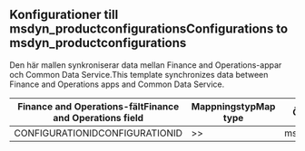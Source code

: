 ## <a name="configurations-to-msdyn_productconfigurations"></a><span data-ttu-id="09d30-101">Konfigurationer till msdyn_productconfigurations</span><span class="sxs-lookup"><span data-stu-id="09d30-101">Configurations to msdyn_productconfigurations</span></span>

<span data-ttu-id="09d30-102">Den här mallen synkroniserar data mellan Finance and Operations-appar och Common Data Service.</span><span class="sxs-lookup"><span data-stu-id="09d30-102">This template synchronizes data between Finance and Operations apps and Common Data Service.</span></span>

<span data-ttu-id="09d30-103">Finance and Operations-fält</span><span class="sxs-lookup"><span data-stu-id="09d30-103">Finance and Operations field</span></span> | <span data-ttu-id="09d30-104">Mappningstyp</span><span class="sxs-lookup"><span data-stu-id="09d30-104">Map type</span></span> | <span data-ttu-id="09d30-105">Övriga Dynamics 365-fält</span><span class="sxs-lookup"><span data-stu-id="09d30-105">Other Dynamics 365 field</span></span> | <span data-ttu-id="09d30-106">Standardvärde</span><span class="sxs-lookup"><span data-stu-id="09d30-106">Default value</span></span>
---|---|---|---
<span data-ttu-id="09d30-107">CONFIGURATIONID</span><span class="sxs-lookup"><span data-stu-id="09d30-107">CONFIGURATIONID</span></span> | >> | <span data-ttu-id="09d30-108">msdyn_productconfiguration</span><span class="sxs-lookup"><span data-stu-id="09d30-108">msdyn_productconfiguration</span></span> | 
